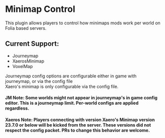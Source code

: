 # Minimap Control
This plugin allows players to control how minimaps mods work per world on Folia based servers.

## Current Support:
- Journeymap
- XaerosMinimap
- VoxelMap

Journeymap config options are configurable either in game with journeymap, or via the config file  
Xaero's minimap is only configurable via the config file.

#### JM Note: Some worlds might not appear in journeymap's in game config editor. This is a journeymap limit. Per-world configs are applied regardless.
#### Xaeros Note: Players connecting with version Xaero's Minimap version 23.7.0 or below will be kicked from the server. These versions did not respect the config packet. PRs to change this behavior are welcome.
